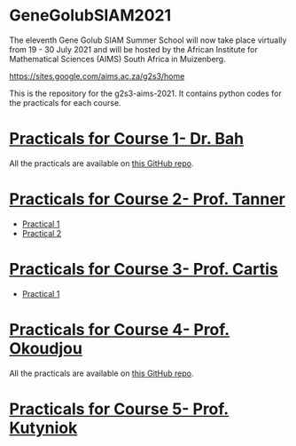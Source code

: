 
# GeneGolubSIAM2021

The eleventh Gene Golub SIAM Summer School will now take place virtually from 19 - 30 July 2021 and will be hosted by the African Institute for Mathematical Sciences (AIMS) South Africa in Muizenberg.

https://sites.google.com/aims.ac.za/g2s3/home

This is the repository for the g2s3-aims-2021. It contains python codes for the practicals for each course.

# [Practicals for Course 1- Dr. Bah](https://sites.google.com/aims.ac.za/g2s3-aims-2021/courses/course-1-dr-bah?authuser=0)
  All the practicals are available on [this GitHub repo](https://github.com/emmanueldufourq/DLPracs2021).

# [Practicals for Course 2- Prof. Tanner](https://sites.google.com/aims.ac.za/g2s3-aims-2021/courses/course-2-prof-tanner?authuser=0)
  
   * [Practical 1](https://colab.research.google.com/drive/1XFf9--WJ098hgCmVMCgfDGrZyqioLYOf?usp=sharing)
   * [Practical 2](https://colab.research.google.com/drive/1H3n2m8fV4DRXtPVO5PQ76ZZcOFI1FYDg?authuser=2)

# [Practicals for Course 3- Prof. Cartis](https://sites.google.com/aims.ac.za/g2s3-aims-2021/courses/course-3-prof-cartis?authuser=0)
   * [Practical 1](https://colab.research.google.com/drive/1k5NB4wovWPvNcSqWJaHmuUNMQoBQ7OgL?usp=sharing)



# [Practicals for Course 4- Prof. Okoudjou](https://sites.google.com/aims.ac.za/g2s3-aims-2021/courses/course-2-prof-tanner?authuser=0)
   All the practicals are available on [this GitHub repo](https://github.com/umdsid/GeneGolubSIAM2021#genegolubsiam2021).



# [Practicals for Course 5- Prof. Kutyniok](https://sites.google.com/aims.ac.za/g2s3-aims-2021/courses/course-5-prof-kutyniok?authuser=0)


